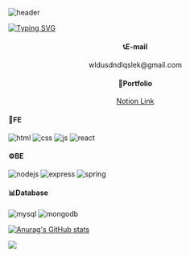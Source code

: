 ![header](https://capsule-render.vercel.app/api?type=waving&color=efc770&height=300&section=header&text=yeonwoo's%20Hub&fontSize=70)


[![Typing SVG](https://readme-typing-svg.demolab.com?font=Do+Hyeon&size=40&pause=1000&color=F7A94C&center=true&vCenter=true&multiline=true&width=800&height=120&lines=%EB%8B%B9%EC%8B%A0%EC%9D%98+%ED%92%8D%EC%9A%94%EB%A1%9C%EC%9A%B4+%EB%94%94%EC%A7%80%ED%84%B8+%EC%83%9D%ED%99%9C%EC%9D%84+%EC%9C%84%ED%95%B4;%EB%85%B8%EB%A0%A5%ED%95%98%EA%B3%A0+%EC%9E%88%EB%8A%94+%EC%8B%A0%EC%9E%85+%EA%B0%9C%EB%B0%9C%EC%9E%90+%EC%A7%80%EC%97%B0%EC%9A%B0%EC%9E%85%EB%8B%88%EB%8B%A4)](https://git.io/typing-svg)


#### <center>📞E-mail</center>   
<center>wldusdndlqslek@gmail.com</center>   
   
#### <center>📜Portfolio</center>   
<center><a href="https://ivory-limpet-2b2.notion.site/ee615231e60e4d47a1a4b320fa0a050f?pvs=4">Notion Link</a></center>   

#### 🔧FE   
![html](https://img.shields.io/badge/HTML5-E34F26?style=for-the-badge&logo=html5&logoColor=white)
![css](https://img.shields.io/badge/CSS-1572B6?&style=for-the-badge&logo=css3&logoColor=white)
![js](https://img.shields.io/badge/JavaScript-F7DF1E?style=for-the-badge&logo=JavaScript&logoColor=white)
![react](https://img.shields.io/badge/React-20232A?style=for-the-badge&logo=react&logoColor=61DAFB)

#### ⚙️BE
![nodejs](https://img.shields.io/badge/Node.js-43853D?style=for-the-badge&logo=node.js&logoColor=white)
![express](https://img.shields.io/badge/Express.js-404D59?style=for-the-badge)
![spring](https://img.shields.io/badge/Spring-6DB33F?style=for-the-badge&logo=spring&logoColor=white)

#### 📊Database

![mysql](https://img.shields.io/badge/MySQL-00000F?style=for-the-badge&logo=mysql&logoColor=white)
![mongodb](https://img.shields.io/badge/MongoDB-4EA94B?style=for-the-badge&logo=mongodb&logoColor=white)

[![Anurag's GitHub stats](https://github-readme-stats.vercel.app/api?username=wldusdn)](https://github.com/anuraghazra/github-readme-stats)

<img src="https://capsule-render.vercel.app/api?type=waving&color=efc770&height=150&section=footer" />
